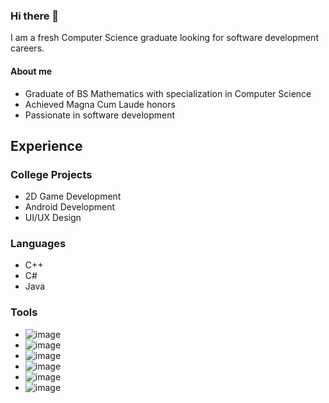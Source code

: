 ### Hi there 👋

I am a fresh Computer Science graduate looking for software development careers.

#### About me
* Graduate of BS Mathematics with specialization in Computer Science
* Achieved Magna Cum Laude honors
* Passionate in software development

## Experience

### College Projects
* 2D Game Development
* Android Development
* UI/UX Design
  
### Languages
* C++
* C#
* Java

### Tools
* ![image](https://img.shields.io/badge/Android_Studio-3DDC84?style=for-the-badge&logo=android-studio&logoColor=white) 
* ![image](https://img.shields.io/badge/Figma-F24E1E?style=for-the-badge&logo=figma&logoColor=white)
* ![image](https://img.shields.io/badge/SQLite-07405E?style=for-the-badge&logo=sqlite&logoColor=white) 
* ![image](https://img.shields.io/badge/Unity-100000?style=for-the-badge&logo=unity&logoColor=white) 
* ![image](https://img.shields.io/badge/Visual_Studio-5C2D91?style=for-the-badge&logo=visual%20studio&logoColor=white) 
* ![image](https://img.shields.io/badge/VSCode-0078D4?style=for-the-badge&logo=visual%20studio%20code&logoColor=white) 


